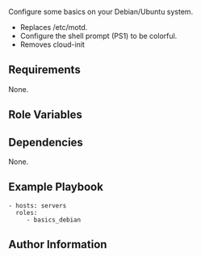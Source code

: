 Configure some basics on your Debian/Ubuntu system.
- Replaces /etc/motd. 
- Configure the shell prompt (PS1) to be colorful.
- Removes cloud-init 

Requirements
------------

None.

Role Variables
--------------

Dependencies
------------

None.

Example Playbook
----------------

    - hosts: servers
      roles:
         - basics_debian

Author Information
------------------

